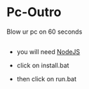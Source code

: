 # Pc-Outro
Blow ur pc on 60 seconds

##

- you will need [NodeJS](https://nodejs.org/en/)

- click on install.bat

- then click on run.bat
